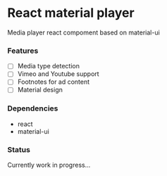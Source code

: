 # React material player
Media player react compoment based on material-ui

### Features
- [ ] Media type detection
- [ ] Vimeo and Youtube support
- [ ] Footnotes for ad content
- [ ] Material design

### Dependencies
* react
* material-ui

### Status
Currently work in progress...
